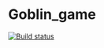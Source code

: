 # Goblin_game

[![Build status](https://ci.appveyor.com/api/projects/status/ctq5ia16ybwnwjap?svg=true)](https://ci.appveyor.com/project/Russels-teapot/goblin-game)
